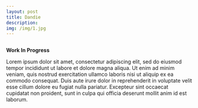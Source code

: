 ```yaml
---
layout: post
title: Dandie
description: 
img: /img/1.jpg
---
```


<div class="col three caption">
	<img src="{{ site.baseurl }}/img/1.jpg" alt="" title="example image"/>
</div>

**Work In Progress**
<div class="col three caption">
Lorem ipsum dolor sit amet, consectetur adipiscing elit, sed do eiusmod tempor incididunt ut labore et dolore magna aliqua. Ut enim ad minim veniam, quis nostrud exercitation ullamco laboris nisi ut aliquip ex ea commodo consequat. Duis aute irure dolor in reprehenderit in voluptate velit esse cillum dolore eu fugiat nulla pariatur. Excepteur sint occaecat cupidatat non proident, sunt in culpa qui officia deserunt mollit anim id est laborum.
</div>